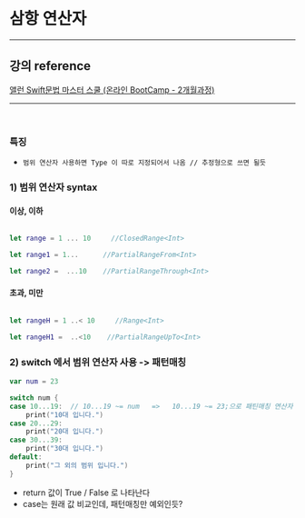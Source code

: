 # 삼항 연산자

---

## 강의 reference

[앨런 Swift문법 마스터 스쿨 (온라인 BootCamp - 2개월과정)](https://www.inflearn.com/course/스위프트-문법-마스터-스쿨/dashboard)

---

<br>

### 특징

- `범위 연산자 사용하면 Type 이 따로 지정되어서 나옴 // 추정형으로 쓰면 될듯`

### 1) 범위 연산자 syntax

#### 이상, 이하

```swift

let range = 1 ... 10     //ClosedRange<Int>

let range1 = 1...      //PartialRangeFrom<Int>

let range2 =  ...10    //PartialRangeThrough<Int>

```

#### 초과, 미만

```swift

let rangeH = 1 ..< 10     //Range<Int>

let rangeH1 =  ..<10    //PartialRangeUpTo<Int>
```

### 2) switch 에서 범위 연산자 사용 -> 패턴매칭

```swift
var num = 23

switch num {
case 10...19:  // 10...19 ~= num   =>   10...19 ~= 23;으로 패틴매칭 연산자
    print("10대 입니다.")
case 20...29:
    print("20대 입니다.")
case 30...39:
    print("30대 입니다.")
default:
    print("그 외의 범위 입니다.")
}
```

- return 값이 True / False 로 나타난다
- case는 원래 값 비교인데, 패턴매칭만 예외인듯?
